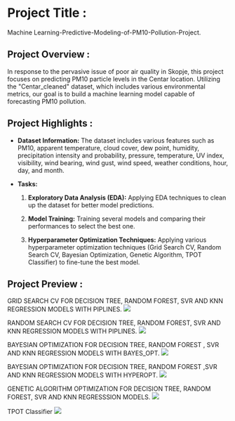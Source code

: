 # Project Title :
Machine Learning-Predictive-Modeling-of-PM10-Pollution-Project.

## Project Overview :
In response to the pervasive issue of poor air quality in Skopje, this project focuses on predicting PM10 particle levels in the Centar location. 
Utilizing the "Centar_cleaned" dataset, which includes various environmental metrics, our goal is to build a machine learning model capable of forecasting PM10 pollution. 

## Project Highlights :
    
- **Dataset Information:** The dataset includes various features such as PM10, apparent temperature, cloud cover, dew point, humidity, precipitation intensity and probability, pressure, temperature, UV index, visibility, wind bearing, wind gust, wind speed, weather conditions, hour, day, and month.

- **Tasks:**
  1. **Exploratory Data Analysis (EDA):** Applying EDA techniques to clean up the dataset for better model predictions.
  
  2. **Model Training:** Training several models and comparing their performances to select the best one.
  
  3. **Hyperparameter Optimization Techniques:** Applying various hyperparameter optimization techniques (Grid Search CV, Random Search CV, Bayesian Optimization, Genetic Algorithm, TPOT Classifier) to fine-tune the best model.
     
## Project Preview :
GRID SEARCH CV FOR DECISION TREE, RANDOM FOREST, SVR AND KNN REGRESSION MODELS WITH PIPLINES.
<img src="Images/Do not reject H0.png">

RANDOM SEARCH CV FOR DECISION TREE, RANDOM FOREST, SVR AND KNN REGRESSION MODELS WITH PIPLINES.
<img src="Images/Do not reject H0.png">

BAYESIAN OPTIMIZATION FOR DECISION TREE, RANDOM FOREST , SVR AND KNN REGRESSION MODELS WITH BAYES_OPT.
<img src="Images/Do not reject H0.png">

BAYESIAN OPTIMIZATION FOR DECISION TREE, RANDOM FOREST ,SVR AND KNN REGRESSION MODELS WITH HYPEROPT.
<img src="Images/Do not reject H0.png">

GENETIC ALGORITHM OPTIMIZATION FOR DECISION TREE, RANDOM FOREST, SVR AND KNN REGRESSSION MODELS.
<img src="Images/Do not reject H0.png">

TPOT Classifier
<img src="Images/Do not reject H0.png">
